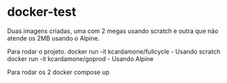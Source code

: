 # docker-test
Duas imagens criadas, uma com 2 megas usando scratch e outra que não atende os 2MB usando o Alpine.

Para rodar o projeto.
docker run -it kcardamone/fullcycle - Usando scratch
docker run -it kcardamone/goprod - Usando Alpine

Para rodar os 2
docker compose up
